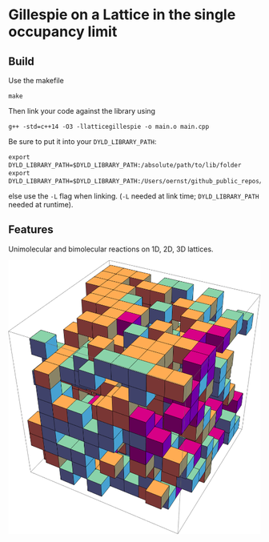 # Gillespie on a Lattice in the single occupancy limit

## Build

Use the makefile
```
make
```
Then link your code against the library using
```
g++ -std=c++14 -O3 -llatticegillespie -o main.o main.cpp
```
Be sure to put it into your `DYLD_LIBRARY_PATH`:
```
export DYLD_LIBRARY_PATH=$DYLD_LIBRARY_PATH:/absolute/path/to/lib/folder
export DYLD_LIBRARY_PATH=$DYLD_LIBRARY_PATH:/Users/oernst/github_public_repos/LatticeGillespieCpp/lib
```
else use the `-L` flag when linking. (`-L` needed at link time; `DYLD_LIBRARY_PATH` needed at runtime).

## Features

Unimolecular and bimolecular reactions on 1D, 2D, 3D lattices.

![example](/figures/example.png)